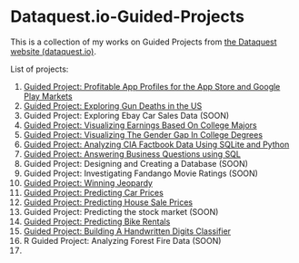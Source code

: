 # Dataquest.io-Guided-Projects

This is a collection of my works on Guided Projects from [the Dataquest website (dataquest.io)](dataquest.io).

List of projects:

1. [Guided Project: Profitable App Profiles for the App Store and Google Play Markets](https://github.com/ShuuheiAlb/Dataquest.io-Guided-Projects/tree/master/Guided%20Project_%20Profitable%20App%20Profiles%20for%20the%20App%20Store%20and%20Google%20Play%20Markets)
2. [Guided Project: Exploring Gun Deaths in the US](https://github.com/ShuuheiAlb/Dataquest.io-Guided-Projects/tree/master/Guided%20Project_%20Exploring%20Gun%20Deaths%20in%20the%20US)
3. Guided Project: Exploring Ebay Car Sales Data (SOON)
4. [Guided Project: Visualizing Earnings Based On College Majors](https://github.com/ShuuheiAlb/Dataquest.io-Guided-Projects/tree/master/Guided%20Project_%20Visualizing%20Earnings%20Based%20On%20College%20Majors)
5. [Guided Project: Visualizing The Gender Gap In College Degrees](https://github.com/ShuuheiAlb/Dataquest.io-Guided-Projects/tree/master/Guided%20Project_%20Visualizing%20The%20Gender%20Gap%20In%20College%20Degrees)
7. [Guided Project: Analyzing CIA Factbook Data Using SQLite and Python](https://github.com/ShuuheiAlb/Dataquest.io-Guided-Projects/tree/master/Guided%20Project_%20Analyzing%20CIA%20Factbook%20Data%20Using%20SQLite%20and%20Python)
8. [Guided Project: Answering Business Questions using SQL](https://github.com/ShuuheiAlb/Dataquest.io-Guided-Projects/tree/master/Guided%20Project_%20Answering%20Business%20Questions%20using%20SQL)
9. Guided Project: Designing and Creating a Database (SOON) 
10. Guided Project: Investigating Fandango Movie Ratings (SOON)
12. [Guided Project: Winning Jeopardy](https://github.com/ShuuheiAlb/Dataquest.io-Guided-Projects/tree/master/Guided%20Project_%20Winning%20Jeopardy)
13. [Guided Project: Predicting Car Prices](https://github.com/ShuuheiAlb/Dataquest.io-Guided-Projects/tree/master/Guided%20Project_%20Predicting%20Car%20Prices)
14. [Guided Project: Predicting House Sale Prices](https://github.com/ShuuheiAlb/Dataquest.io-Guided-Projects/tree/master/Guided%20Project_%20Predicting%20House%20Sale%20Prices)
15. Guided Project: Predicting the stock market (SOON)
16. [Guided Project: Predicting Bike Rentals](https://github.com/ShuuheiAlb/Dataquest.io-Guided-Projects/tree/master/Guided%20Project_%20Predicting%20Bike%20Rentals)
17. [Guided Project: Building A Handwritten Digits Classifier](https://github.com/ShuuheiAlb/Dataquest.io-Guided-Projects/tree/master/Guided%20Project_%20Building%20A%20Handwritten%20Digits%20Classifier)
18. R Guided Project: Analyzing Forest Fire Data (SOON)
19.

[6. Guided Projects from Data Cleaning - 3 projects (Skipped)]: # ()
[11. Guided Projects from Mathematics - 2 projects (Skipped)]: # ()
